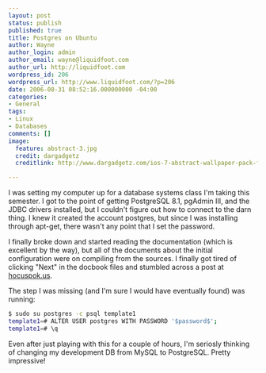 ```yaml
---
layout: post
status: publish
published: true
title: Postgres on Ubuntu
author: Wayne
author_login: admin
author_email: wayne@liquidfoot.com
author_url: http://liquidfoot.com
wordpress_id: 206
wordpress_url: http://www.liquidfoot.com/?p=206
date: 2006-08-31 08:52:16.000000000 -04:00
categories:
- General
tags:
- Linux
- Databases
comments: []
image:
  feature: abstract-3.jpg
  credit: dargadgetz
  creditlink: http://www.dargadgetz.com/ios-7-abstract-wallpaper-pack-for-iphone-5-and-ipod-touch-retina/

---
```


I was setting my computer up for a database systems class I'm taking this semester. I got to the point of getting PostgreSQL 8.1, pgAdmin III, and the JDBC drivers installed, but I couldn't figure out how to connect to the darn thing. I knew it created the account postgres, but since I was installing through apt-get, there wasn't any point that I set the password.

I finally broke down and started reading the documentation (which is excellent by the way), but all of the documents about the initial configuration were on compiling from the sources. I finally got tired of clicking "Next" in the docbook files and stumbled across a post at <a href="http://hocuspok.us/journal/postgresql-on-ubuntu-linux-how-to-updated">hocuspok.us</a>.

The step I was missing (and I'm sure I would have eventually found) was running:

~~~bash
$ sudo su postgres -c psql template1
template1=# ALTER USER postgres WITH PASSWORD '$password$';
template1=# \q
~~~

Even after just playing with this for a couple of hours, I'm seriosly thinking of changing my development DB from MySQL to PostgreSQL. Pretty impressive!
